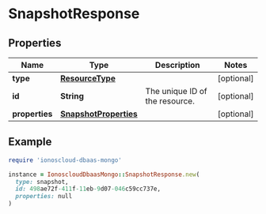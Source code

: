 # SnapshotResponse

## Properties

| Name | Type | Description | Notes |
| ---- | ---- | ----------- | ----- |
| **type** | [**ResourceType**](ResourceType.md) |  | [optional] |
| **id** | **String** | The unique ID of the resource. | [optional] |
| **properties** | [**SnapshotProperties**](SnapshotProperties.md) |  | [optional] |

## Example

```ruby
require 'ionoscloud-dbaas-mongo'

instance = IonoscloudDbaasMongo::SnapshotResponse.new(
  type: snapshot,
  id: 498ae72f-411f-11eb-9d07-046c59cc737e,
  properties: null
)
```

